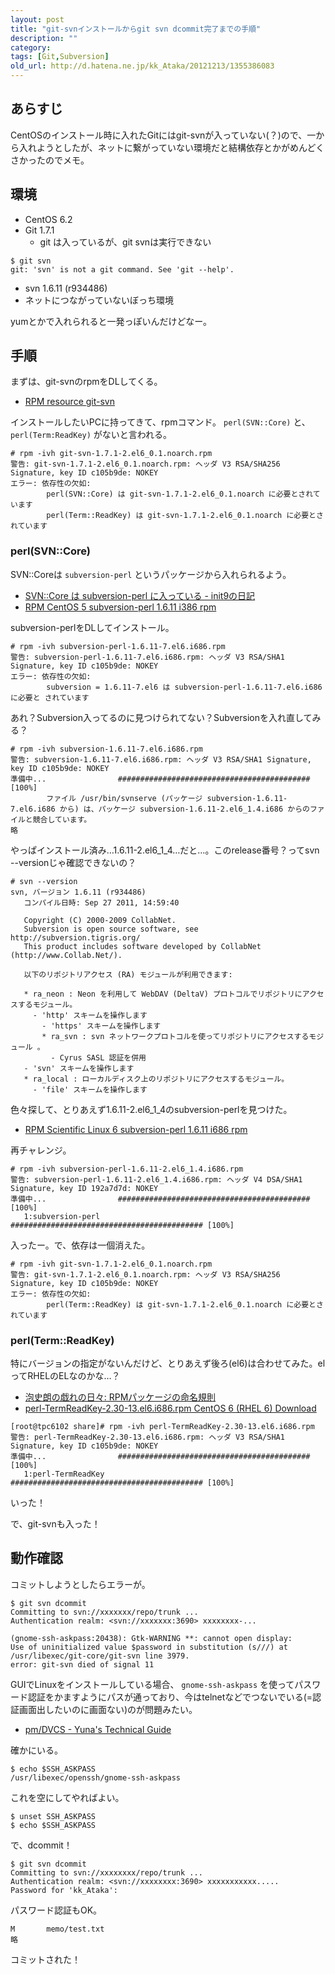 ```yaml
---
layout: post
title: "git-svnインストールからgit svn dcommit完了までの手順"
description: ""
category: 
tags: [Git,Subversion]
old_url: http://d.hatena.ne.jp/kk_Ataka/20121213/1355386083
---
```


## あらすじ

CentOSのインストール時に入れたGitにはgit-svnが入っていない(？)ので、一から入れようとしたが、ネットに繋がっていない環境だと結構依存とかがめんどくさかったのでメモ。

## 環境

- CentOS 6.2
- Git 1.7.1
  - git は入っているが、git svnは実行できない
```console
$ git svn 
git: 'svn' is not a git command. See 'git --help'.
```
- svn 1.6.11 (r934486)
- ネットにつながっていないぼっち環境

yumとかで入れられると一発っぽいんだけどなー。

## 手順

まずは、git-svnのrpmをDLしてくる。

- [RPM resource git-svn](http://rpmfind.net/linux/rpm2html/search.php?query=git-svn)

インストールしたいPCに持ってきて、rpmコマンド。 `perl(SVN::Core)` と、 `perl(Term:ReadKey)` がないと言われる。

```console
# rpm -ivh git-svn-1.7.1-2.el6_0.1.noarch.rpm
警告: git-svn-1.7.1-2.el6_0.1.noarch.rpm: ヘッダ V3 RSA/SHA256 Signature, key ID c105b9de: NOKEY
エラー: 依存性の欠如:
        perl(SVN::Core) は git-svn-1.7.1-2.el6_0.1.noarch に必要とされています
        perl(Term::ReadKey) は git-svn-1.7.1-2.el6_0.1.noarch に必要とされています
```

### perl(SVN::Core)

SVN::Coreは `subversion-perl` というパッケージから入れられるよう。

- [SVN::Core は subversion-perl に入っている - init9の日記](http://d.hatena.ne.jp/init9/20080709/1215571342)
- [RPM CentOS 5 subversion-perl 1.6.11 i386 rpm](http://rpm.pbone.net/index.php3/stat/4/idpl/18080007/dir/centos_5/com/subversion-perl-1.6.11-10.el5_8.i386.rpm.html)

subversion-perlをDLしてインストール。

```console
# rpm -ivh subversion-perl-1.6.11-7.el6.i686.rpm
警告: subversion-perl-1.6.11-7.el6.i686.rpm: ヘッダ V3 RSA/SHA1 Signature, key ID c105b9de: NOKEY
エラー: 依存性の欠如:
        subversion = 1.6.11-7.el6 は subversion-perl-1.6.11-7.el6.i686 に必要と されています
```

あれ？Subversion入ってるのに見つけられてない？Subversionを入れ直してみる？

```console
# rpm -ivh subversion-1.6.11-7.el6.i686.rpm
警告: subversion-1.6.11-7.el6.i686.rpm: ヘッダ V3 RSA/SHA1 Signature, key ID c105b9de: NOKEY
準備中...                ########################################### [100%]
        ファイル /usr/bin/svnserve (パッケージ subversion-1.6.11-7.el6.i686 から) は、パッケージ subversion-1.6.11-2.el6_1.4.i686 からのファイルと競合しています。
略
```

やっぱインストール済み…1.6.11-2.el6_1_4…だと…。このrelease番号？ってsvn --versionじゃ確認できないの？

```console
# svn --version
svn, バージョン 1.6.11 (r934486)
   コンパイル日時: Sep 27 2011, 14:59:40

   Copyright (C) 2000-2009 CollabNet.
   Subversion is open source software, see http://subversion.tigris.org/
   This product includes software developed by CollabNet (http://www.Collab.Net/).

   以下のリポジトリアクセス (RA) モジュールが利用できます:

   * ra_neon : Neon を利用して WebDAV (DeltaV) プロトコルでリポジトリにアクセスするモジュール。
     - 'http' スキームを操作します
       - 'https' スキームを操作します
       * ra_svn : svn ネットワークプロトコルを使ってリポジトリにアクセスするモジュール 。
         - Cyrus SASL 認証を併用
   - 'svn' スキームを操作します
   * ra_local : ローカルディスク上のリポジトリにアクセスするモジュール。
     - 'file' スキームを操作します
```

色々探して、とりあえず1.6.11-2.el6_1_4のsubversion-perlを見つけた。

- [RPM Scientific Linux 6 subversion-perl 1.6.11 i686 rpm](http://rpm.pbone.net/index.php3/stat/4/idpl/16844891/dir/scientific_linux_6/com/subversion-perl-1.6.11-2.el6_1.4.i686.rpm.html)

再チャレンジ。

```console
# rpm -ivh subversion-perl-1.6.11-2.el6_1.4.i686.rpm
警告: subversion-perl-1.6.11-2.el6_1.4.i686.rpm: ヘッダ V4 DSA/SHA1 Signature, key ID 192a7d7d: NOKEY
準備中...                ########################################### [100%]
   1:subversion-perl        ########################################### [100%]
```

入ったー。で、依存は一個消えた。

```console
# rpm -ivh git-svn-1.7.1-2.el6_0.1.noarch.rpm
警告: git-svn-1.7.1-2.el6_0.1.noarch.rpm: ヘッダ V3 RSA/SHA256 Signature, key ID c105b9de: NOKEY
エラー: 依存性の欠如:
        perl(Term::ReadKey) は git-svn-1.7.1-2.el6_0.1.noarch に必要とされています
```

### perl(Term::ReadKey)

特にバージョンの指定がないんだけど、とりあえず後ろ(el6)は合わせてみた。elってRHELのELなのかな…？

- [泡史朗の戯れの日々: RPMパッケージの命名規則](http://blogger.horisawa.info/2012/03/rpm.html)
- [perl-TermReadKey-2.30-13.el6.i686.rpm CentOS 6 (RHEL 6) Download](http://pkgs.org/centos-6-rhel-6/centos-rhel-i386/perl-TermReadKey-2.30-13.el6.i686.rpm.html)

```console
[root@tpc6102 share]# rpm -ivh perl-TermReadKey-2.30-13.el6.i686.rpm
警告: perl-TermReadKey-2.30-13.el6.i686.rpm: ヘッダ V3 RSA/SHA1 Signature, key ID c105b9de: NOKEY
準備中...                ########################################### [100%]
   1:perl-TermReadKey       ########################################### [100%]
```

いった！

で、git-svnも入った！

## 動作確認

コミットしようとしたらエラーが。

```console
$ git svn dcommit
Committing to svn://xxxxxxx/repo/trunk ...
Authentication realm: <svn://xxxxxxx:3690> xxxxxxxx-...

(gnome-ssh-askpass:20438): Gtk-WARNING **: cannot open display:
Use of uninitialized value $password in substitution (s///) at /usr/libexec/git-core/git-svn line 3979.
error: git-svn died of signal 11
```

GUIでLinuxをインストールしている場合、 `gnome-ssh-askpass` を使ってパスワード認証をかますようにパスが通っており、今はtelnetなどでつないでいる(=認証画面出したいのに画面ない)のが問題みたい。

- [pm/DVCS - Yuna's Technical Guide](http://ultimania.org/trac/yuna/wiki/pm/DVCS#git%E3%81%A7%E8%AA%8D%E8%A8%BC%E3%82%A8%E3%83%A9%E3%83%BC)

確かにいる。

```console
$ echo $SSH_ASKPASS
/usr/libexec/openssh/gnome-ssh-askpass
```

これを空にしてやればよい。

```console
$ unset SSH_ASKPASS
$ echo $SSH_ASKPASS

```

で、dcommit！

```console
$ git svn dcommit
Committing to svn://xxxxxxxx/repo/trunk ...
Authentication realm: <svn://xxxxxxxx:3690> xxxxxxxxxxx.....
Password for 'kk_Ataka':
```

パスワード認証もOK。

```console
M       memo/test.txt
略
```

コミットされた！
